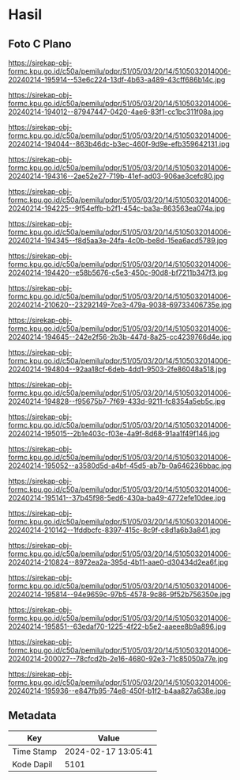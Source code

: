 # Hasil

## Foto C Plano

https://sirekap-obj-formc.kpu.go.id/c50a/pemilu/pdpr/51/05/03/20/14/5105032014006-20240214-195914--53e6c224-13df-4b63-a489-43cff686b14c.jpg

https://sirekap-obj-formc.kpu.go.id/c50a/pemilu/pdpr/51/05/03/20/14/5105032014006-20240214-194012--87947447-0420-4ae6-83f1-cc1bc311f08a.jpg

https://sirekap-obj-formc.kpu.go.id/c50a/pemilu/pdpr/51/05/03/20/14/5105032014006-20240214-194044--863b46dc-b3ec-460f-9d9e-efb359642131.jpg

https://sirekap-obj-formc.kpu.go.id/c50a/pemilu/pdpr/51/05/03/20/14/5105032014006-20240214-194316--2ae52e27-719b-41ef-ad03-906ae3cefc80.jpg

https://sirekap-obj-formc.kpu.go.id/c50a/pemilu/pdpr/51/05/03/20/14/5105032014006-20240214-194225--9f54effb-b2f1-454c-ba3a-863563ea074a.jpg

https://sirekap-obj-formc.kpu.go.id/c50a/pemilu/pdpr/51/05/03/20/14/5105032014006-20240214-194345--f8d5aa3e-24fa-4c0b-be8d-15ea6acd5789.jpg

https://sirekap-obj-formc.kpu.go.id/c50a/pemilu/pdpr/51/05/03/20/14/5105032014006-20240214-194420--e58b5676-c5e3-450c-90d8-bf7211b347f3.jpg

https://sirekap-obj-formc.kpu.go.id/c50a/pemilu/pdpr/51/05/03/20/14/5105032014006-20240214-210620--23292149-7ce3-479a-9038-69733406735e.jpg

https://sirekap-obj-formc.kpu.go.id/c50a/pemilu/pdpr/51/05/03/20/14/5105032014006-20240214-194645--242e2f56-2b3b-447d-8a25-cc4239766d4e.jpg

https://sirekap-obj-formc.kpu.go.id/c50a/pemilu/pdpr/51/05/03/20/14/5105032014006-20240214-194804--92aa18cf-6deb-4dd1-9503-2fe86048a518.jpg

https://sirekap-obj-formc.kpu.go.id/c50a/pemilu/pdpr/51/05/03/20/14/5105032014006-20240214-194828--f95675b7-7f69-433d-9211-fc8354a5eb5c.jpg

https://sirekap-obj-formc.kpu.go.id/c50a/pemilu/pdpr/51/05/03/20/14/5105032014006-20240214-195015--2b1e403c-f03e-4a9f-8d68-91aa1f49f146.jpg

https://sirekap-obj-formc.kpu.go.id/c50a/pemilu/pdpr/51/05/03/20/14/5105032014006-20240214-195052--a3580d5d-a4bf-45d5-ab7b-0a646236bbac.jpg

https://sirekap-obj-formc.kpu.go.id/c50a/pemilu/pdpr/51/05/03/20/14/5105032014006-20240214-195141--37b45f98-5ed6-430a-ba49-4772efe10dee.jpg

https://sirekap-obj-formc.kpu.go.id/c50a/pemilu/pdpr/51/05/03/20/14/5105032014006-20240214-210142--1fddbcfc-8397-415c-8c9f-c8d1a6b3a841.jpg

https://sirekap-obj-formc.kpu.go.id/c50a/pemilu/pdpr/51/05/03/20/14/5105032014006-20240214-210824--8972ea2a-395d-4b11-aae0-d30434d2ea6f.jpg

https://sirekap-obj-formc.kpu.go.id/c50a/pemilu/pdpr/51/05/03/20/14/5105032014006-20240214-195814--94e9659c-97b5-4578-9c86-9f52b756350e.jpg

https://sirekap-obj-formc.kpu.go.id/c50a/pemilu/pdpr/51/05/03/20/14/5105032014006-20240214-195851--63edaf70-1225-4f22-b5e2-aaeee8b9a896.jpg

https://sirekap-obj-formc.kpu.go.id/c50a/pemilu/pdpr/51/05/03/20/14/5105032014006-20240214-200027--78cfcd2b-2e16-4680-92e3-71c85050a77e.jpg

https://sirekap-obj-formc.kpu.go.id/c50a/pemilu/pdpr/51/05/03/20/14/5105032014006-20240214-195936--e847fb95-74e8-450f-b1f2-b4aa827a638e.jpg


## Metadata

| Key        | Value               |
| ---------- | ------------------- |
| Time Stamp | 2024-02-17 13:05:41 |
| Kode Dapil | 5101                |



